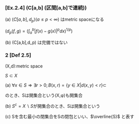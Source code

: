 ### [Ex.2.4] (C[a,b] (区間[a,b]で連続))

(a) $(C[a,b],d_p) (a \leq p < \infty)$ はmetric spaceになる

$(d_p(f,g)=(\int_a^b|f(x)-g(x)|^pdx)^{1/p})$

(b) (C[a,b],d_p) は完備ではない

### 2 [Def 2.5]

(X,d):metric space

$S\subset X$

(a) $\forall x \in S \Rightarrow \exists r > 0; B(x, r) = \{y\in X | d(x, y)<r\}\subset$

のとき、Sは開集合という(X,φ)も開集合

(b) $S^c = X \backslash S$が開集合のとき、Sは開集合という

(c\) Sを含む最小の閉集合をSの閉包といい、$\overline{S}$ と表す
